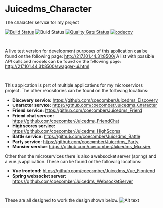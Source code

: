 # Juicedms_Character
 The character service for my project


[![Build Status](https://travis-ci.com/coecomber/Juicedms_Discovery.svg)](https://travis-ci.com/coecomber/Juicedms_Discovery) ![Build Status](https://img.shields.io/docker/cloud/build/coecomber/juicedms_character) [![Quality Gate Status](https://sonarcloud.io/api/project_badges/measure?project=coecomber_Juicedms_Character&metric=alert_status)](https://sonarcloud.io/dashboard?id=coecomber_Juicedms_Character) [![codecov](https://codecov.io/gh/coecomber/Juicedms_Character/branch/master/graph/badge.svg)](https://codecov.io/gh/coecomber/Juicedms_Character)

&nbsp;

A live test version for development purposes of this application can be found on the following page: http://217.101.44.31:8500/
A list with possible API calls and models can be found on the following page: http://217.101.44.31:8500/swagger-ui.html

&nbsp;

This application is part of multiple applications for my microservices project. The other repositories can be found on the following locations:
* **Discovery service:** https://github.com/coecomber/Juicedms_Discovery
* **Character service:** https://github.com/coecomber/Juicedms_Character
* **Friend service:** https://github.com/coecomber/Juicedms_Friend
* **Friend chat service:** https://github.com/coecomber/Juicedms_FriendChat
* **High scores service:** https://github.com/coecomber/Juicedms_HighScores
* **Battle service:** https://github.com/coecomber/Juicedms_Battle
* **Party service:** https://github.com/coecomber/Juicedms_Party
* **Monster service:** https://github.com/coecomber/Juicedms_Monster

Other than the microservices there is also a websocket server (spring) and a vue.js application. These can be found on the following locations:
* **Vue frontend:** https://github.com/coecomber/Juicedms_Vue_Frontend
* **Spring websocket server:** https://github.com/coecomber/Juicedms_WebsocketServer


&nbsp;

These are all designed to work the design shown below.
![Alt text](https://i.gyazo.com/7677acc8c462ca42a40f6f40f0ba4ab0.png "Microservices Design")
